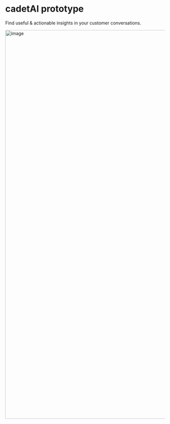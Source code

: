 # cadetAI prototype
Find useful & actionable insights in your customer conversations.

<img width="1225" alt="image" src="https://github.com/user-attachments/assets/ebcf60ba-e23e-442d-818a-14620a8f0c4e" />
